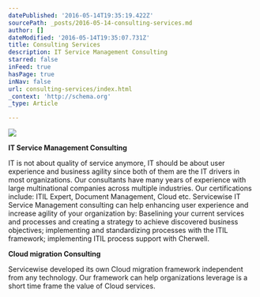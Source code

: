 ```yaml
---
datePublished: '2016-05-14T19:35:19.422Z'
sourcePath: _posts/2016-05-14-consulting-services.md
author: []
dateModified: '2016-05-14T19:35:07.731Z'
title: Consulting Services
description: IT Service Management Consulting
starred: false
inFeed: true
hasPage: true
inNav: false
url: consulting-services/index.html
_context: 'http://schema.org'
_type: Article

---
```

![](https://the-grid-user-content.s3-us-west-2.amazonaws.com/759934b1-43fc-4c15-bcb8-82bfdcdc3d7e.jpg)

**IT Service Management Consulting**

IT is not about quality of service anymore, IT should be about user experience and business agility since both of them are the IT drivers in most organizations. Our consultants have many years of experience with large multinational companies across multiple industries. Our certifications include: ITIL Expert, Document Management, Cloud etc. Servicewise IT Service Management consulting can help enhancing user experience and increase agility of your organization by: Baselining your current services and processes and creating a strategy to achieve discovered business objectives; implementing and standardizing processes with the ITIL framework; implementing ITIL process support with Cherwell.

**Cloud migration Consulting**

Servicewise developed its own Cloud migration framework independent from any technology. Our framework can help organizations leverage is a short time frame the value of Cloud services.